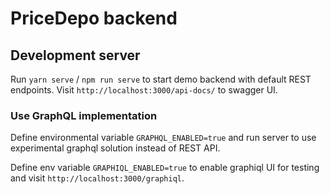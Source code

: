 # PriceDepo backend

## Development server

Run `yarn serve` / `npm run serve` to start demo backend with default REST endpoints.
Visit `http://localhost:3000/api-docs/` to swagger UI. 

### Use GraphQL implementation
Define environmental variable `GRAPHQL_ENABLED=true` and run server to use experimental graphql solution instead of REST API.

Define env variable `GRAPHIQL_ENABLED=true` to enable graphiql UI for testing and visit `http://localhost:3000/graphiql`.